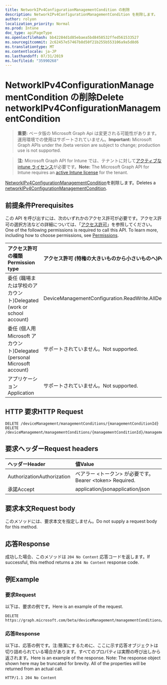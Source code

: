 ```yaml
---
title: NetworkIPv4ConfigurationManagementCondition の削除
description: NetworkIPv4ConfigurationManagementCondition を削除します。
author: rolyon
localization_priority: Normal
ms.prod: Intune
doc_type: apiPageType
ms.openlocfilehash: bb42284d1d85ebaea5bd8458532ffed561533527
ms.sourcegitcommit: 2c62457e57467b8d50f21b255b553106a9a5d8d6
ms.translationtype: MT
ms.contentlocale: ja-JP
ms.lasthandoff: 07/31/2019
ms.locfileid: "35990268"
---
```

# <a name="delete-networkipv4configurationmanagementcondition"></a><span data-ttu-id="e569f-103">NetworkIPv4ConfigurationManagementCondition の削除</span><span class="sxs-lookup"><span data-stu-id="e569f-103">Delete networkIPv4ConfigurationManagementCondition</span></span>

> <span data-ttu-id="e569f-104">**重要:** ベータ版の Microsoft Graph Api は変更される可能性があります。運用環境での使用はサポートされていません。</span><span class="sxs-lookup"><span data-stu-id="e569f-104">**Important:** Microsoft Graph APIs under the /beta version are subject to change; production use is not supported.</span></span>

> <span data-ttu-id="e569f-105">**注:** Microsoft Graph API for Intune では、テナントに対して[アクティブな intune ライセンス](https://go.microsoft.com/fwlink/?linkid=839381)が必要です。</span><span class="sxs-lookup"><span data-stu-id="e569f-105">**Note:** The Microsoft Graph API for Intune requires an [active Intune license](https://go.microsoft.com/fwlink/?linkid=839381) for the tenant.</span></span>

<span data-ttu-id="e569f-106">[NetworkIPv4ConfigurationManagementCondition](../resources/intune-fencing-networkipv4configurationmanagementcondition.md)を削除します。</span><span class="sxs-lookup"><span data-stu-id="e569f-106">Deletes a [networkIPv4ConfigurationManagementCondition](../resources/intune-fencing-networkipv4configurationmanagementcondition.md).</span></span>

## <a name="prerequisites"></a><span data-ttu-id="e569f-107">前提条件</span><span class="sxs-lookup"><span data-stu-id="e569f-107">Prerequisites</span></span>
<span data-ttu-id="e569f-p101">この API を呼び出すには、次のいずれかのアクセス許可が必要です。アクセス許可の選択方法などの詳細については、「[アクセス許可](/graph/permissions-reference)」を参照してください。</span><span class="sxs-lookup"><span data-stu-id="e569f-p101">One of the following permissions is required to call this API. To learn more, including how to choose permissions, see [Permissions](/graph/permissions-reference).</span></span>

|<span data-ttu-id="e569f-110">アクセス許可の種類</span><span class="sxs-lookup"><span data-stu-id="e569f-110">Permission type</span></span>|<span data-ttu-id="e569f-111">アクセス許可 (特権の大きいものから小さいものへ)</span><span class="sxs-lookup"><span data-stu-id="e569f-111">Permissions (from most to least privileged)</span></span>|
|:---|:---|
|<span data-ttu-id="e569f-112">委任 (職場または学校のアカウント)</span><span class="sxs-lookup"><span data-stu-id="e569f-112">Delegated (work or school account)</span></span>|<span data-ttu-id="e569f-113">DeviceManagementConfiguration.ReadWrite.All</span><span class="sxs-lookup"><span data-stu-id="e569f-113">DeviceManagementConfiguration.ReadWrite.All</span></span>|
|<span data-ttu-id="e569f-114">委任 (個人用 Microsoft アカウント)</span><span class="sxs-lookup"><span data-stu-id="e569f-114">Delegated (personal Microsoft account)</span></span>|<span data-ttu-id="e569f-115">サポートされていません。</span><span class="sxs-lookup"><span data-stu-id="e569f-115">Not supported.</span></span>|
|<span data-ttu-id="e569f-116">アプリケーション</span><span class="sxs-lookup"><span data-stu-id="e569f-116">Application</span></span>|<span data-ttu-id="e569f-117">サポートされていません。</span><span class="sxs-lookup"><span data-stu-id="e569f-117">Not supported.</span></span>|

## <a name="http-request"></a><span data-ttu-id="e569f-118">HTTP 要求</span><span class="sxs-lookup"><span data-stu-id="e569f-118">HTTP Request</span></span>
<!-- {
  "blockType": "ignored"
}
-->
``` http
DELETE /deviceManagement/managementConditions/{managementConditionId}
DELETE /deviceManagement/managementConditions/{managementConditionId}/managementConditionStatements/{managementConditionStatementId}/managementConditions/{managementConditionId}
```

## <a name="request-headers"></a><span data-ttu-id="e569f-119">要求ヘッダー</span><span class="sxs-lookup"><span data-stu-id="e569f-119">Request headers</span></span>
|<span data-ttu-id="e569f-120">ヘッダー</span><span class="sxs-lookup"><span data-stu-id="e569f-120">Header</span></span>|<span data-ttu-id="e569f-121">値</span><span class="sxs-lookup"><span data-stu-id="e569f-121">Value</span></span>|
|:---|:---|
|<span data-ttu-id="e569f-122">Authorization</span><span class="sxs-lookup"><span data-stu-id="e569f-122">Authorization</span></span>|<span data-ttu-id="e569f-123">ベアラー &lt;トークン&gt; が必要です。</span><span class="sxs-lookup"><span data-stu-id="e569f-123">Bearer &lt;token&gt; Required.</span></span>|
|<span data-ttu-id="e569f-124">承諾</span><span class="sxs-lookup"><span data-stu-id="e569f-124">Accept</span></span>|<span data-ttu-id="e569f-125">application/json</span><span class="sxs-lookup"><span data-stu-id="e569f-125">application/json</span></span>|

## <a name="request-body"></a><span data-ttu-id="e569f-126">要求本文</span><span class="sxs-lookup"><span data-stu-id="e569f-126">Request body</span></span>
<span data-ttu-id="e569f-127">このメソッドには、要求本文を指定しません。</span><span class="sxs-lookup"><span data-stu-id="e569f-127">Do not supply a request body for this method.</span></span>

## <a name="response"></a><span data-ttu-id="e569f-128">応答</span><span class="sxs-lookup"><span data-stu-id="e569f-128">Response</span></span>
<span data-ttu-id="e569f-129">成功した場合、このメソッドは `204 No Content` 応答コードを返します。</span><span class="sxs-lookup"><span data-stu-id="e569f-129">If successful, this method returns a `204 No Content` response code.</span></span>

## <a name="example"></a><span data-ttu-id="e569f-130">例</span><span class="sxs-lookup"><span data-stu-id="e569f-130">Example</span></span>

### <a name="request"></a><span data-ttu-id="e569f-131">要求</span><span class="sxs-lookup"><span data-stu-id="e569f-131">Request</span></span>
<span data-ttu-id="e569f-132">以下は、要求の例です。</span><span class="sxs-lookup"><span data-stu-id="e569f-132">Here is an example of the request.</span></span>
``` http
DELETE https://graph.microsoft.com/beta/deviceManagement/managementConditions/{managementConditionId}
```

### <a name="response"></a><span data-ttu-id="e569f-133">応答</span><span class="sxs-lookup"><span data-stu-id="e569f-133">Response</span></span>
<span data-ttu-id="e569f-p102">以下は、応答の例です。注:簡潔にするために、ここに示す応答オブジェクトは切り詰められている場合があります。すべてのプロパティは実際の呼び出しから返されます。</span><span class="sxs-lookup"><span data-stu-id="e569f-p102">Here is an example of the response. Note: The response object shown here may be truncated for brevity. All of the properties will be returned from an actual call.</span></span>
``` http
HTTP/1.1 204 No Content
```






